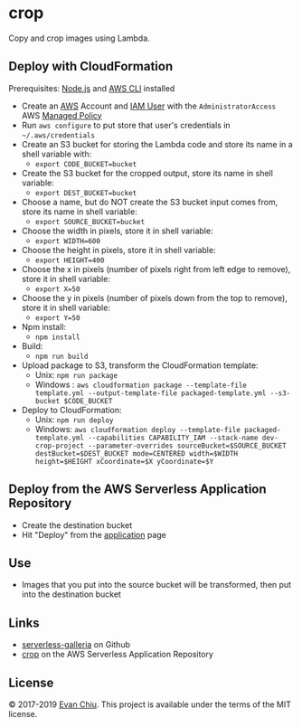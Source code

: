 # crop

Copy and crop images using Lambda.

## Deploy with CloudFormation

Prerequisites: [Node.js](https://nodejs.org/en/) and [AWS CLI](http://docs.aws.amazon.com/cli/latest/userguide/installing.html) installed

* Create an [AWS](https://aws.amazon.com/) Account and [IAM User](https://aws.amazon.com/iam/) with the `AdministratorAccess` AWS [Managed Policy](http://docs.aws.amazon.com/IAM/latest/UserGuide/access_policies_managed-vs-inline.html)
* Run `aws configure` to put store that user's credentials in `~/.aws/credentials`
* Create an S3 bucket for storing the Lambda code and store its name in a shell variable with:
  * `export CODE_BUCKET=bucket`
* Create the S3 bucket for the cropped output, store its name in shell variable:
  * `export DEST_BUCKET=bucket`
* Choose a name, but do NOT create the S3 bucket input comes from, store its name in shell variable:
  * `export SOURCE_BUCKET=bucket`
* Choose the width in pixels, store it in shell variable:
  * `export WIDTH=600`
* Choose the height in pixels, store it in shell variable:
  * `export HEIGHT=400`
* Choose the x in pixels (number of pixels right from left edge to remove), store it in shell variable:
  * `export X=50`
* Choose the y in pixels (number of pixels down from the top to remove), store it in shell variable:
  * `export Y=50`
* Npm install:
  * `npm install`
* Build:
  * `npm run build`
* Upload package to S3, transform the CloudFormation template:
  * Unix: `npm run package`
  * Windows : `aws cloudformation package --template-file template.yml --output-template-file packaged-template.yml --s3-bucket $CODE_BUCKET`
* Deploy to CloudFormation:
  * Unix: `npm run deploy`
  * Windows: `aws cloudformation deploy --template-file packaged-template.yml --capabilities CAPABILITY_IAM --stack-name dev-crop-project --parameter-overrides sourceBucket=$SOURCE_BUCKET destBucket=$DEST_BUCKET mode=CENTERED width=$WIDTH height=$HEIGHT xCoordinate=$X yCoordinate=$Y`

## Deploy from the AWS Serverless Application Repository
* Create the destination bucket
* Hit "Deploy" from the [application](https://serverlessrepo.aws.amazon.com/#/applications/arn:aws:serverlessrepo:us-east-1:233054207705:applications~crop) page

## Use
* Images that you put into the source bucket will be transformed, then put into the destination bucket

## Links
* [serverless-galleria](https://github.com/evanchiu/serverless-galleria) on Github
* [crop](https://serverlessrepo.aws.amazon.com/#/applications/arn:aws:serverlessrepo:us-east-1:233054207705:applications~crop) on the AWS Serverless Application Repository

## License
&copy; 2017-2019 [Evan Chiu](https://evanchiu.com). This project is available under the terms of the MIT license.
